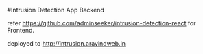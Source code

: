 #Intrusion Detection App Backend

refer https://github.com/adminseeker/intrusion-detection-react for Frontend.

deployed to http://intrusion.aravindweb.in
